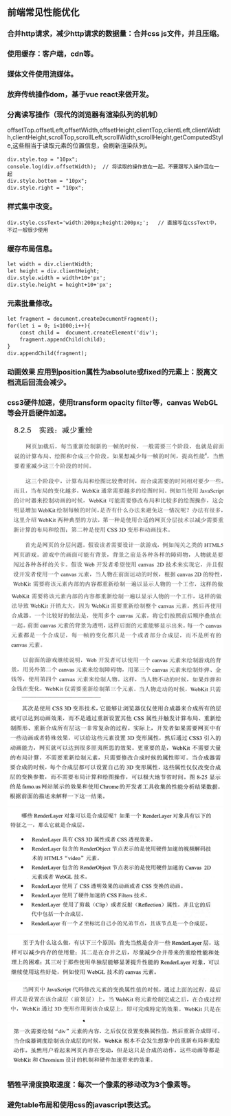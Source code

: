 ## 前端常见性能优化
### 合并http请求，减少http请求的数据量：合并css js文件，并且压缩。
### 使用缓存：客户端，cdn等。
### 媒体文件使用流媒体。
### 放弃传统操作dom，基于vue react来做开发。
### 分离读写操作（现代的浏览器有渲染队列的机制）
offsetTop.offsetLeft,offsetWidth,offsetHeight,clientTop,clientLeft,clientWidth,clientHeight,scrollTop,scrollLeft,scrollWidth,scrollHeight,getComputedStyle,这些相当于读取元素的位置信息，会刷新渲染队列。

```
div.style.top = "10px";
console.log(div.offsetWidth);  // 将读取的操作放在一起。不要跟写入操作混在一起
div.style.bottom = "10px";
div.style.right = "10px";
```
### 样式集中改变。

```
div.style.cssText='width:200px;height:200px;';   // 直接写在cssText中，不过一般很少使用
```


### 缓存布局信息。

```
let width = div.clientWidth;
let height = div.clientHeight;
div.style.width = width+10+'px';
div.style.height = height+10+'px';
```


### 元素批量修改。

```
let fragment = document.createDocumentFragment();   
for(let i = 0; i<1000;i++){
    const child =  document.createElement('div');
    fragment.appendChild(child);
}
div.appendChild(fragment); 
``` 
### 动画效果 应用到position属性为absolute或fixed的元素上：脱离文档流后回流会减少。
### css3硬件加速，使用transform opacity filter等，canvas WebGL等会开启硬件加速。
![avatar](./img/1.jpeg)  
![avatar](./img/2.jpeg)  
![avatar](./img/3.jpeg)  
![avatar](./img/4.jpeg)  
![avatar](./img/5.jpeg) 
![avatar](./img/6.jpeg) 
![avatar](./img/7.jpeg)  
### 牺牲平滑度换取速度：每次一个像素的移动改为3个像素等。
### 避免table布局和使用css的javascript表达式。 